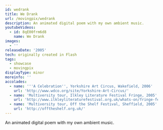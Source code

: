 ```yaml
---
id: wedrank
title: We Drank
url: /movingpix/wedrank
description: An animated digital poem with my own ambient music.
youtubeVideos:
  - id: 8qE00frm6d8
    name: We Drank
images:
  - ''
releaseDate: '2005'
tech: originally created in Flash
tags:
  - showcase
  - movingpix
displayType: minor
moreinfo: ''
accolades:
  - name: '''A Celebration'', Yorkshire Art Circus, Wakefield, 2006'
    url: 'http://www.wdco.org/site/Yorkshire-Art-Circus/'
  - name: 'Multiversity tour, Ilkley Literature Festival Fringe, 2005'
    url: 'http://www.ilkleyliteraturefestival.org.uk/whats-on/fringe-festival'
  - name: 'Multiversity tour, Off the Shelf Festival, Sheffield, 2005'
    url: 'http://offtheshelf.org.uk/'
---
```


An animated digital poem with my own ambient music.

